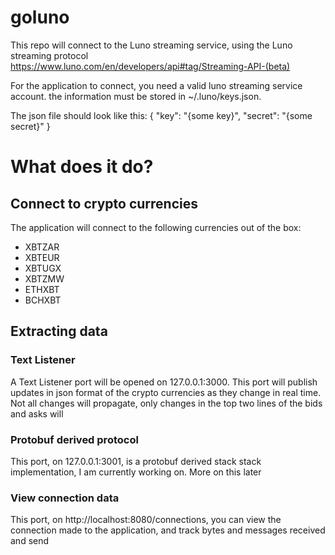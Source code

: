 # goluno


This repo will connect to the Luno streaming service, using the Luno streaming protocol https://www.luno.com/en/developers/api#tag/Streaming-API-(beta)

For the application to connect, you need a valid luno streaming service account. the information must be stored in  ~/.luno/keys.json. 

The json file should look like this:
{
  "key": "{some key}",
  "secret": "{some secret}"
}

# What does it do?

## Connect to crypto currencies

The application will connect to the following currencies out of the box:
* XBTZAR
* XBTEUR
* XBTUGX
* XBTZMW
* ETHXBT
* BCHXBT

## Extracting data
### Text Listener
A Text Listener port will be opened on 127.0.0.1:3000. This port will publish updates in json format of the crypto currencies as they change in real time. Not all changes will propagate,  only changes in the top two lines of the bids and asks will 

### Protobuf derived protocol
This port, on 127.0.0.1:3001, is a protobuf derived stack stack implementation, I am currently working on. More on this later

### View connection data
This port, on http://localhost:8080/connections, you can view the connection made to the application, and track bytes and messages received and send
